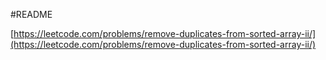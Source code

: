 #README

[https://leetcode.com/problems/remove-duplicates-from-sorted-array-ii/](https://leetcode.com/problems/remove-duplicates-from-sorted-array-ii/)
